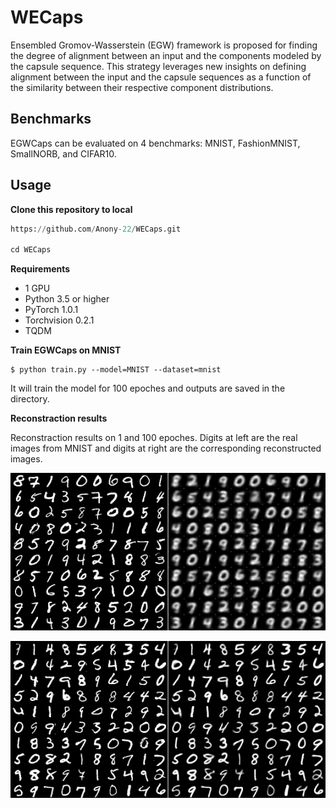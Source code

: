 # WECaps
Ensembled Gromov-Wasserstein (EGW) framework is proposed for finding the degree of alignment between an input and the components modeled by the capsule sequence. This strategy leverages new insights on defining alignment between the input and the capsule sequences as a function of the similarity between their respective component distributions.

## Benchmarks

EGWCaps can be evaluated on 4 benchmarks: MNIST, FashionMNIST, SmallNORB, and CIFAR10.


## Usage

**Clone this repository to local**

```python
https://github.com/Anony-22/WECaps.git

cd WECaps
```


**Requirements**

* 1 GPU
* Python 3.5 or higher
* PyTorch 1.0.1
* Torchvision 0.2.1
* TQDM


**Train EGWCaps on MNIST**

```console
$ python train.py --model=MNIST --dataset=mnist
```
It will train the model for 100 epoches and outputs are saved in the <reconstractions> directory.


**Reconstraction results**

Reconstraction results on 1 and 100 epoches.
Digits at left are the real images from MNIST and digits at right are the corresponding reconstructed images.

![Epoch_0](pictures/epoch_0.png)

![Epoch_99](pictures/epoch_99.png)

